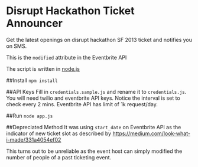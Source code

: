 Disrupt Hackathon Ticket Announcer
======================

Get the latest openings on disrupt hackathon SF 2013 ticket and notifies you on SMS. 

This is the ```modified``` attribute in the Eventbrite API

The script is written in [node.js](http://nodejs.org/)

##Install
```npm install```

##API Keys
Fill in ```credentials.sample.js``` and rename it to ```credentials.js```. You will need twilio and eventbrite API keys. Notice the interval is set to check every 2 mins. Eventbrite API has limit of 1k request/day.

##Run
```node app.js```

##Depreciated Method
It was using ```start_date``` on Eventbrite API as the indicator of new ticket slot as described by https://medium.com/look-what-i-made/331a4054ef02

This turns out to be unreliable as the event host can simply modified the number of people of a past ticketing event.